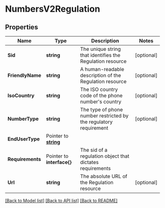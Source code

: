 # NumbersV2Regulation

## Properties

Name | Type | Description | Notes
------------ | ------------- | ------------- | -------------
**Sid** | **string** | The unique string that identifies the Regulation resource |[optional] 
**FriendlyName** | **string** | A human-readable description of the Regulation resource |[optional] 
**IsoCountry** | **string** | The ISO country code of the phone number's country |[optional] 
**NumberType** | **string** | The type of phone number restricted by the regulatory requirement |[optional] 
**EndUserType** | Pointer to [**string**](RegulationEnumEndUserType.md) |  |
**Requirements** | Pointer to **interface{}** | The sid of a regulation object that dictates requirements |
**Url** | **string** | The absolute URL of the Regulation resource |[optional] 

[[Back to Model list]](../README.md#documentation-for-models) [[Back to API list]](../README.md#documentation-for-api-endpoints) [[Back to README]](../README.md)


